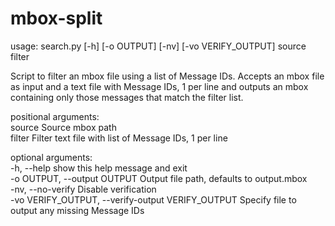 # mbox-split

usage: search.py [-h] [-o OUTPUT] [-nv] [-vo VERIFY_OUTPUT] source filter

Script to filter an mbox file using a list of Message IDs. Accepts an mbox file as input and a text file with Message
IDs, 1 per line and outputs an mbox containing only those messages that match the filter list.

positional arguments:<br />
  source                Source mbox path  <br />
  filter                Filter text file with list of Message IDs, 1 per line  <br />

optional arguments:  <br />
  -h, --help            show this help message and exit  <br />
  -o OUTPUT, --output OUTPUT
                        Output file path, defaults to output.mbox  <br />
  -nv, --no-verify      Disable verification  <br />
  -vo VERIFY_OUTPUT, --verify-output VERIFY_OUTPUT
                        Specify file to output any missing Message IDs  <br />
